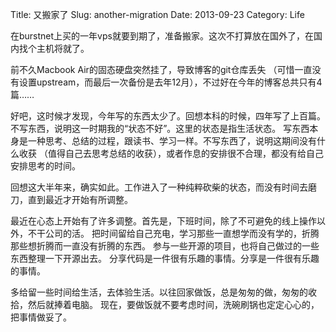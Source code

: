 Title: 又搬家了
Slug: another-migration
Date: 2013-09-23
Category: Life

在burstnet上买的一年vps就要到期了，准备搬家。这次不打算放在国外了，在国内找个主机将就了。

前不久Macbook Air的固态硬盘突然挂了，导致博客的git仓库丢失
（可惜一直没有设置upstream，而最后一次备份是去年12月），不过好在今年的博客总共只有4篇……

好吧，这时候才发现，今年写的东西太少了。回想本科的时候，四年写了上百篇。
不写东西，说明这一时期我的“状态不好”。这里的状态是指生活状态。
写东西本身是一种思考、总结的过程，跟读书、学习一样。不写东西了，说明这期间没有什么收获
（值得自己去思考总结的收获），或者作息的安排很不合理，都没有给自己安排思考的时间。

回想这大半年来，确实如此。工作进入了一种纯粹砍柴的状态，而没有时间去磨刀，直到最近才开始有所调整。

最近在心态上开始有了许多调整。首先是，下班时间，除了不可避免的线上操作以外，不干公司的活。
把时间留给自己充电，学习那些一直想学而没有学的，折腾那些想折腾而一直没有折腾的东西。
参与一些开源的项目，也将自己做过的一些东西整理一下开源出去。
分享代码是一件很有乐趣的事情。分享是一件很有乐趣的事情。

多给留一些时间给生活，去体验生活。以往回家做饭，总是匆匆的做，匆匆的收拾，然后就捧着电脑。
现在，要做饭就不要考虑时间，洗碗刷锅也定定心心的，把事情做妥了。

